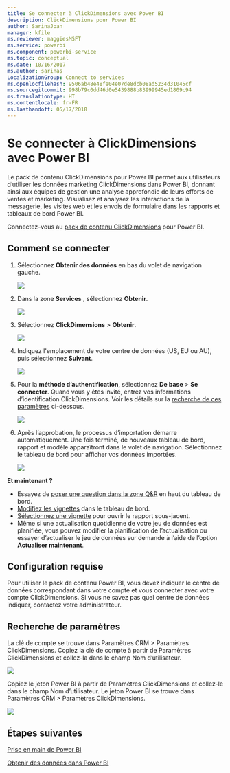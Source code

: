 ```yaml
---
title: Se connecter à ClickDimensions avec Power BI
description: ClickDimensions pour Power BI
author: SarinaJoan
manager: kfile
ms.reviewer: maggiesMSFT
ms.service: powerbi
ms.component: powerbi-service
ms.topic: conceptual
ms.date: 10/16/2017
ms.author: sarinas
LocalizationGroup: Connect to services
ms.openlocfilehash: 9506ab48e48fe04e07de8dcb08ad5234d31045cf
ms.sourcegitcommit: 998b79c0dd46d0e5439888b83999945ed1809c94
ms.translationtype: HT
ms.contentlocale: fr-FR
ms.lasthandoff: 05/17/2018
---
```

# <a name="connect-to-clickdimensions-with-power-bi"></a>Se connecter à ClickDimensions avec Power BI
Le pack de contenu ClickDimensions pour Power BI permet aux utilisateurs d’utiliser les données marketing ClickDimensions dans Power BI, donnant ainsi aux équipes de gestion une analyse approfondie de leurs efforts de ventes et marketing. Visualisez et analysez les interactions de la messagerie, les visites web et les envois de formulaire dans les rapports et tableaux de bord Power BI.

Connectez-vous au [pack de contenu ClickDimensions](https://app.powerbi.com/getdata/services/click-dimensions) pour Power BI.

## <a name="how-to-connect"></a>Comment se connecter
1. Sélectionnez **Obtenir des données** en bas du volet de navigation gauche.
   
   ![](media/service-connect-to-clickdimensions/getdata.png)
2. Dans la zone **Services** , sélectionnez **Obtenir**.
   
   ![](media/service-connect-to-clickdimensions/services.png)
3. Sélectionnez **ClickDimensions** \>  **Obtenir**.
   
   ![](media/service-connect-to-clickdimensions/clickdimensions.png)
4. Indiquez l'emplacement de votre centre de données (US, EU ou AU), puis sélectionnez **Suivant**.
   
   ![](media/service-connect-to-clickdimensions/params.png)
5. Pour la **méthode d’authentification**, sélectionnez **De base** \> **Se connecter**. Quand vous y êtes invité, entrez vos informations d’identification ClickDimensions. Voir les détails sur la [recherche de ces paramètres](#FindingParams) ci-dessous.
   
    ![](media/service-connect-to-clickdimensions/creds.png)
6. Après l’approbation, le processus d’importation démarre automatiquement. Une fois terminé, de nouveaux tableau de bord, rapport et modèle apparaîtront dans le volet de navigation. Sélectionnez le tableau de bord pour afficher vos données importées.
   
     ![](media/service-connect-to-clickdimensions/dashboard.png)

**Et maintenant ?**

* Essayez de [poser une question dans la zone Q&R](power-bi-q-and-a.md) en haut du tableau de bord.
* [Modifiez les vignettes](service-dashboard-edit-tile.md) dans le tableau de bord.
* [Sélectionnez une vignette](service-dashboard-tiles.md) pour ouvrir le rapport sous-jacent.
* Même si une actualisation quotidienne de votre jeu de données est planifiée, vous pouvez modifier la planification de l’actualisation ou essayer d’actualiser le jeu de données sur demande à l’aide de l’option **Actualiser maintenant**.

## <a name="system-requirements"></a>Configuration requise
Pour utiliser le pack de contenu Power BI, vous devez indiquer le centre de données correspondant dans votre compte et vous connecter avec votre compte ClickDimensions. Si vous ne savez pas quel centre de données indiquer, contactez votre administrateur.

<a name="FindingParams"></a>

## <a name="finding-parameters"></a>Recherche de paramètres
La clé de compte se trouve dans Paramètres CRM \> Paramètres ClickDimensions. Copiez la clé de compte à partir de Paramètres ClickDimensions et collez-la dans le champ Nom d’utilisateur.  

![](media/service-connect-to-clickdimensions/crm.png)  

Copiez le jeton Power BI à partir de Paramètres ClickDimensions et collez-le dans le champ Nom d’utilisateur. Le jeton Power BI se trouve dans Paramètres CRM \> Paramètres ClickDimensions.  

![](media/service-connect-to-clickdimensions/crm2.png)  

## <a name="next-steps"></a>Étapes suivantes
[Prise en main de Power BI](service-get-started.md)

[Obtenir des données dans Power BI](service-get-data.md)


